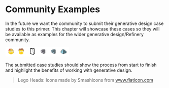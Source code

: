 # Community Examples

In the future we want the community to submit their generative design case studies to this primer. This chapter will showcase these cases so they will be available as examples for the wider generative design/Refinery community.

<img src="../assets/sample/comunity.png" style="width:200px;"/>

The submitted case studies should show the process from start to finish and highlight the benefits of working with generative design.

> Lego Heads: Icons made by Smashicons from www.flaticon.com